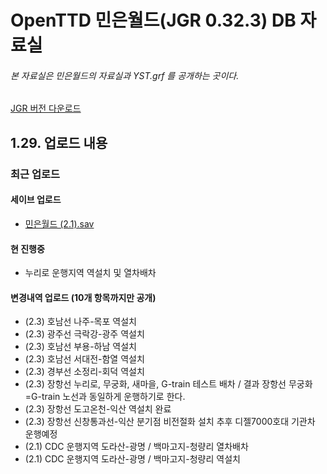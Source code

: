 # OpenTTD 민은월드(JGR 0.32.3) DB 자료실
###### 본 자료실은 민은월드의 자료실과 YST.grf 를 공개하는 곳이다.
[JGR 버전 다운로드](https://github.com/JGRennison/OpenTTD-patches/releases)

## 1.29. 업로드 내용
### 최근 업로드
#### 세이브 업로드
- [민은월드 (2.1).sav](https://github.com/evepoi/minenworld/blob/master/save/%EB%AF%BC%EC%9D%80%EC%9B%94%EB%93%9C%20(2.1).sav)

#### 현 진행중
- 누리로 운행지역 역설치 및 열차배차

#### 변경내역 업로드 (10개 항목까지만 공개)
- (2.3) 호남선 나주-목포 역설치
- (2.3) 광주선 극락강-광주 역설치
- (2.3) 호남선 부용-하남 역설치
- (2.3) 호남선 서대전-함열 역설치
- (2.3) 경부선 소정리-회덕 역설치
- (2.3) 장항선 누리로, 무궁화, 새마을, G-train 테스트 배차 / 결과 장항선 무궁화=G-train 노선과 동일하게 운행하기로 한다.
- (2.3) 장항선 도고온천-익산 역설치 완료
- (2.3) 장항선 신창통과선-익산 분기점 비전절화 설치 추후 디젤7000호대 기관차 운행예정
- (2.1) CDC 운행지역 도라산-광명 / 백마고지-청량리 열차배차
- (2.1) CDC 운행지역 도라산-광명 / 백마고지-청량리 역설치